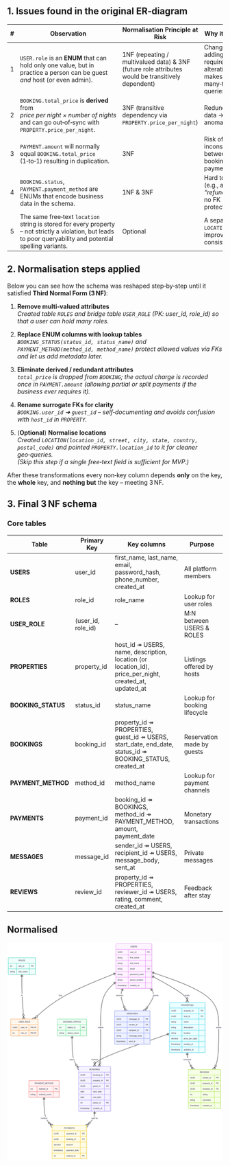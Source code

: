 ## 1. Issues found in the original ER‑diagram
| # | Observation | Normalisation Principle at Risk | Why it matters |
|---|-------------|---------------------------------|----------------|
| 1 | `USER.role` is an **ENUM** that can hold only one value, but in practice a person can be guest *and* host (or even admin). | 1NF (repeating / multivalued data) & 3NF (future role attributes would be transitively dependent) | Changing or adding roles requires table alteration and makes many‑to‑many queries harder. |
| 2 | `BOOKING.total_price` is **derived** from *price per night × number of nights* and can go out‑of‑sync with `PROPERTY.price_per_night`. | 3NF (transitive dependency via `PROPERTY.price_per_night`) | Redundant data → update anomalies. |
| 3 | `PAYMENT.amount` will normally equal `BOOKING.total_price` (1‑to‑1) resulting in duplication. | 3NF | Risk of inconsistencies between booking and payment totals. |
| 4 | `BOOKING.status`, `PAYMENT.payment_method` are ENUMs that encode business data in the schema. | 1NF & 3NF | Hard to extend (e.g., add *“refunded”*), no FK protection. |
| 5 | The same free‑text `location` string is stored for every property – not strictly a violation, but leads to poor queryability and potential spelling variants. | Optional | A separate `LOCATION` table improves consistency. |

## 2. Normalisation steps applied
Below you can see how the schema was reshaped step‑by‑step until it satisfied **Third Normal Form (3 NF)**:

1. **Remove multi‑valued attributes**  
   *Created table `ROLES` and bridge table `USER_ROLE` (PK: user_id, role_id) so that a user can hold many roles.*

2. **Replace ENUM columns with lookup tables**  
   *`BOOKING_STATUS(status_id, status_name)` and `PAYMENT_METHOD(method_id, method_name)` protect allowed values via FKs and let us add metadata later.*

3. **Eliminate derived / redundant attributes**  
   *`total_price` is dropped from `BOOKING`; the actual charge is recorded once in `PAYMENT.amount` (allowing partial or split payments if the business ever requires it).*

4. **Rename surrogate FKs for clarity**  
   *`BOOKING.user_id` ➜ `guest_id` – self‑documenting and avoids confusion with `host_id` in `PROPERTY`.*

5. (**Optional**) **Normalise locations**  
   *Created `LOCATION(location_id, street, city, state, country, postal_code)` and pointed `PROPERTY.location_id` to it for cleaner geo‑queries.*  
   *(Skip this step if a single free‑text field is sufficient for MVP.)*

After these transformations every non‑key column depends **only** on the key, the **whole** key, and **nothing but** the key – meeting 3 NF.

## 3. Final 3 NF schema

### Core tables
| Table | Primary Key | Key columns | Purpose |
|-------|-------------|-------------|---------|
| **USERS** | user_id | first_name, last_name, email, password_hash, phone_number, created_at | All platform members |
| **ROLES** | role_id | role_name | Lookup for user roles |
| **USER_ROLE** | (user_id, role_id) | – | M:N between USERS & ROLES |
| **PROPERTIES** | property_id | host_id ↠ USERS, name, description, location (or location_id), price_per_night, created_at, updated_at | Listings offered by hosts |
| **BOOKING_STATUS** | status_id | status_name | Lookup for booking lifecycle |
| **BOOKINGS** | booking_id | property_id ↠ PROPERTIES, guest_id ↠ USERS, start_date, end_date, status_id ↠ BOOKING_STATUS, created_at | Reservation made by guests |
| **PAYMENT_METHOD** | method_id | method_name | Lookup for payment channels |
| **PAYMENTS** | payment_id | booking_id ↠ BOOKINGS, method_id ↠ PAYMENT_METHOD, amount, payment_date | Monetary transactions |
| **MESSAGES** | message_id | sender_id ↠ USERS, recipient_id ↠ USERS, message_body, sent_at | Private messages |
| **REVIEWS** | review_id | property_id ↠ PROPERTIES, reviewer_id ↠ USERS, rating, comment, created_at | Feedback after stay |


## Normalised 
![Normalised](Normalised-er.png)
